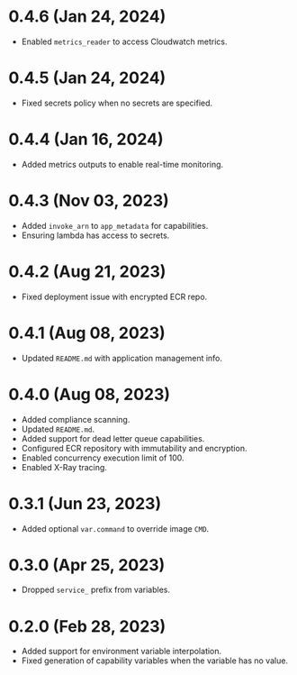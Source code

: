 # 0.4.6 (Jan 24, 2024)
* Enabled `metrics_reader` to access Cloudwatch metrics.

# 0.4.5 (Jan 24, 2024)
* Fixed secrets policy when no secrets are specified.

# 0.4.4 (Jan 16, 2024)
* Added metrics outputs to enable real-time monitoring.

# 0.4.3 (Nov 03, 2023)
* Added `invoke_arn` to `app_metadata` for capabilities.
* Ensuring lambda has access to secrets.

# 0.4.2 (Aug 21, 2023)
* Fixed deployment issue with encrypted ECR repo.

# 0.4.1 (Aug 08, 2023)
* Updated `README.md` with application management info.

# 0.4.0 (Aug 08, 2023)
* Added compliance scanning.
* Updated `README.md`.
* Added support for dead letter queue capabilities.
* Configured ECR repository with immutability and encryption.
* Enabled concurrency execution limit of 100.
* Enabled X-Ray tracing.

# 0.3.1 (Jun 23, 2023)
* Added optional `var.command` to override image `CMD`.

# 0.3.0 (Apr 25, 2023)
* Dropped `service_` prefix from variables.

# 0.2.0 (Feb 28, 2023)
* Added support for environment variable interpolation.
* Fixed generation of capability variables when the variable has no value.
